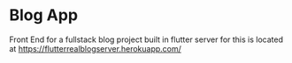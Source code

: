 # Blog App
Front End for a fullstack blog project built in flutter
server for this is located at https://flutterrealblogserver.herokuapp.com/
